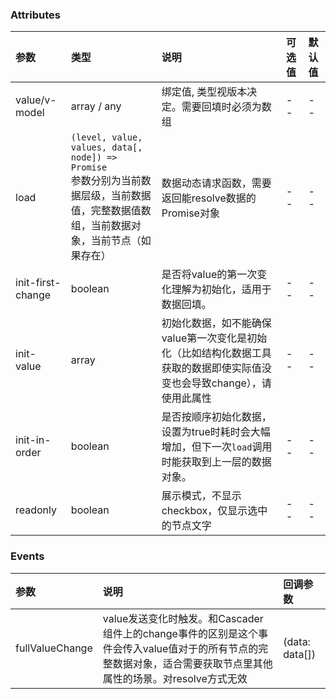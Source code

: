 ### Attributes

| 参数              | 类型                                                                                                                                         | 说明                                                                                                                    | 可选值 | 默认值 |
| :---------------- | :------------------------------------------------------------------------------------------------------------------------------------------- | :---------------------------------------------------------------------------------------------------------------------- | :----- | :----- |
| value/v-model     | array / any                                                                                                                                  | 绑定值, 类型视版本决定。需要回填时必须为数组                                                                            | --     | --     |
| load              | `(level, value, values, data[, node]) => Promise`<br/>参数分别为当前数据层级，当前数据值，完整数据值数组，当前数据对象，当前节点（如果存在） | 数据动态请求函数，需要返回能resolve数据的Promise对象                                                                    | --     | --     |
| init-first-change | boolean                                                                                                                                      | 是否将value的第一次变化理解为初始化，适用于数据回填。                                                                                     | --     | --   |
| init-value        | array                                                                                                                                        | 初始化数据，如不能确保value第一次变化是初始化（比如结构化数据工具获取的数据即使实际值没变也会导致change），请使用此属性 | --     | --     |
| init-in-order     | boolean                                                                                                                                      | 是否按顺序初始化数据，设置为true时耗时会大幅增加，但下一次`load`调用时能获取到上一层的数据对象。                        | --     | --     |
| readonly          | boolean                                                                                                                                      | 展示模式，不显示checkbox，仅显示选中的节点文字                                                                          | --     | --     |

### Events


| 参数            | 说明                                                                                                                                                            | 回调参数       |
| :-------------- | :-------------------------------------------------------------------------------------------------------------------------------------------------------------- | :------------- |
| fullValueChange | value发送变化时触发。和Cascader组件上的change事件的区别是这个事件会传入value值对于的所有节点的完整数据对象，适合需要获取节点里其他属性的场景。对resolve方式无效 | (data: data[]) |